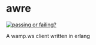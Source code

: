 # awre
[![passing or failing?](https://travis-ci.org/bwegh/awre.svg?branch=master)](https://travis-ci.org/bwegh/awre/)

A wamp.ws client written in erlang
